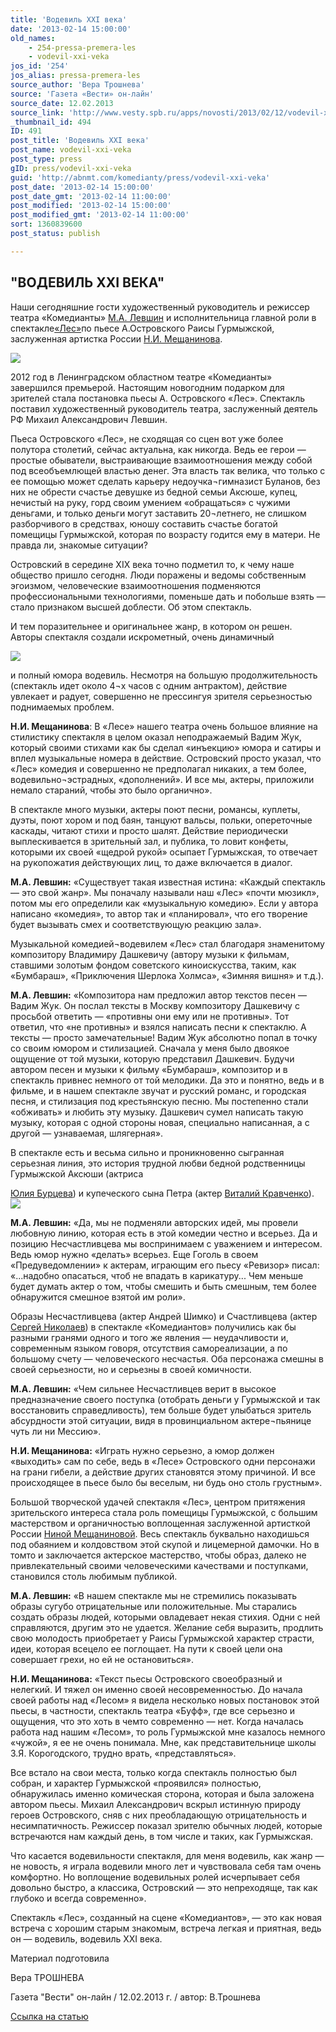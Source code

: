 ```yaml
---
title: 'Водевиль XXI века'
date: '2013-02-14 15:00:00'
old_names:
    - 254-pressa-premera-les
    - vodevil-xxi-veka
jos_id: '254'
jos_alias: pressa-premera-les
source_author: 'Вера Трошнева'
source: 'Газета «Вести» он-лайн'
source_date: 12.02.2013
source_link: 'http://www.vesty.spb.ru/apps/novosti/2013/02/12/vodevil-xxi-veka/'
_thumbnail_id: 494
ID: 491
post_title: 'Водевиль XXI века'
post_name: vodevil-xxi-veka
post_type: press
gID: press/vodevil-xxi-veka
guid: 'http://abnmt.com/komedianty/press/vodevil-xxi-veka'
post_date: '2013-02-14 15:00:00'
post_date_gmt: '2013-02-14 11:00:00'
post_modified: '2013-02-14 15:00:00'
post_modified_gmt: '2013-02-14 11:00:00'
sort: 1360839600
post_status: publish

---
```


## "ВОДЕВИЛЬ XXI ВЕКА"


Наши сегодняшние гости художественный руководитель и режиссер театра «Комедианты» [М.А. Левшин][0] и исполнительница главной роли в спектакле[«Лес»][1]по пьесе А.Островского Раисы Гурмыжской, заслуженная артистка России [Н.И. Мещанинова][2].


![](image-01.jpg)


2012 год в Ленинградском областном театре «Комедианты» завершился премьерой. Настоящим новогодним подарком для зрителей стала постановка пьесы А. Островского «Лес». Спектакль поставил художественный руководитель театра, заслуженный деятель РФ Михаил Александрович Левшин.


Пьеса Островского «Лес», не сходящая со сцен вот уже более полутора столетий, сейчас актуальна, как никогда. Ведь ее герои — простые обыватели, выстраивающие взаимоотношения между собой под всеобъемлющей властью денег. Эта власть так велика, что только с ее помощью может сделать карьеру недоучка¬гимназист Буланов, без них не обрести счастье девушке из бедной семьи Аксюше, купец, нечистый на руку, горд своим умением «обращаться» с чужими деньгами, и только деньги могут заставить 20¬летнего, не слишком разборчивого в средствах, юношу составить счастье богатой помещицы Гурмыжской, которая по возрасту годится ему в матери. Не правда ли, знакомые ситуации?


Островский в середине XIX века точно подметил то, к чему наше общество пришло сегодня. Люди поражены и ведомы собственным эгоизмом, человеческие взаимоотношения подменяются профессиональными технологиями, поменьше дать и побольше взять — стало признаком высшей доблести. Об этом спектакль.


И тем поразительнее и оригинальнее жанр, в котором он решен. Авторы спектакля создали искрометный, очень динамичный


[
![](image-02.jpg)
][2]


и полный юмора водевиль. Несмотря на большую продолжительность (спектакль идет около 4¬х часов с одним антрактом), действие увлекает и радует, совершенно не прессингуя зрителя серьезностью поднимаемых проблем.


**Н.И. Мещанинова**: В «Лесе» нашего театра очень большое влияние на стилистику спектакля в целом оказал неподражаемый Вадим Жук, который своими стихами как бы сделал «инъекцию» юмора и сатиры и вплел музыкальные номера в действие. Островский просто указал, что «Лес» комедия и совершенно не предполагал никаких, а тем более, водевильно¬эстрадных, «дополнений». И все мы, актеры, приложили немало стараний, чтобы это было органично».


В спектакле много музыки, актеры поют песни, романсы, куплеты, дуэты, поют хором и под баян, танцуют вальсы, польки, опереточные каскады, читают стихи и просто шалят. Действие периодически выплескивается в зрительный зал, и публика, то ловит конфеты, которыми их своей «щедрой рукой» осыпает Гурмыжская, то отвечает на рукопожатия действующих лиц, то даже включается в диалог.


**М.А. Левшин:** «Существует такая известная истина: «Каждый спектакль — это свой жанр». Мы поначалу называли наш «Лес» «почти мюзикл», потом мы его определили как «музыкальную комедию». Если у автора написано «комедия», то автор так и «планировал», что его творение будет вызывать смех и соответствующую реакцию зала».


Музыкальной комедией¬водевилем «Лес» стал благодаря знаменитому композитору Владимиру Дашкевичу (автору музыки к фильмам, ставшими золотым фондом советского киноискусства, таким, как «Бумбараш», «Приключения Шерлока Холмса», «Зимняя вишня» и т.д.).


**М.А. Левшин:** «Композитора нам предложил автор текстов песен — Вадим Жук. Он послал тексты в Москву композитору Дашкевичу с просьбой ответить — «противны они ему или не противны». Тот ответил, что «не противны» и взялся написать песни к спектаклю. А тексты — просто замечательные! Вадим Жук абсолютно попал в точку со своим юмором и стилизацией. Сначала у меня было двоякое ощущение от той музыки, которую представил Дашкевич. Будучи автором песен и музыки к фильму «Бумбараш», композитор и в спектакль привнес немного от той мелодики. Да это и понятно, ведь и в фильме, и в нашем спектакле звучат и русский романс, и городская песня, и стилизация под крестьянскую песню. Мы постепенно стали «обживать» и любить эту музыку. Дашкевич сумел написать такую музыку, которая с одной стороны новая, специально написанная, а с другой — узнаваемая, шлягерная».


В спектакле есть и весьма сильно и проникновенно сыгранная серьезная линия, это история трудной любви бедной родственницы Гурмыжской Аксюши (актриса


[Юлия Бурцева][3]) и купеческого сына Петра (актер [Виталий Кравченко][4]). [
![](image-03.jpg)
][0]


**М.А. Левшин:** «Да, мы не подменяли авторских идей, мы провели любовную линию, которая есть в этой комедии честно и всерьез. Да и позицию Несчастливцева мы воспринимаем с уважением и интересом. Ведь юмор нужно «делать» всерьез. Еще Гоголь в своем «Предуведомлении» к актерам, играющим его пьесу «Ревизор» писал: «...надобно опасаться, чтоб не впадать в карикатуру... Чем меньше будет думать актер о том, чтобы смешить и быть смешным, тем более обнаружится смешное взятой им роли».


Образы Несчастливцева (актер Андрей Шимко) и Счастливцева (актер [Сергей Николаев][5]) в спектакле «Комедиантов» получились как бы разными гранями одного и того же явления — неудачливости и, современным языком говоря, отсутствия самореализации, а по большому счету — человеческого несчастья. Оба персонажа смешны в своей серьезности, но и серьезны в своей комичности.


**М.А. Левшин:** «Чем сильнее Несчастливцев верит в высокое предназначение своего поступка (отобрать деньги у Гурмыжской и так восстановить справедливость), тем больше будет улыбаться зритель абсурдности этой ситуации, видя в провинциальном актере¬пьянице чуть ли ни Мессию».


**Н.И. Мещанинова:** «Играть нужно серьезно, а юмор должен «выходить» сам по себе, ведь в «Лесе» Островского одни персонажи на грани гибели, а действие других становятся этому причиной. И все происходящее в пьесе было бы веселым, ни будь оно столь грустным».


Большой творческой удачей спектакля «Лес», центром притяжения зрительского интереса стала роль помещицы Гурмыжской, с большим мастерством и органичностью воплощенная заслуженной артисткой России [Ниной Мещаниновой][2]. Весь спектакль буквально находишься под обаянием и колдовством этой скупой и лицемерной дамочки. Но в том­то и заключается актерское мастерство, чтобы образ, далеко не привлекательный своими человеческими качествами и поступками, становился столь любимым публикой.


**М.А. Левшин:** «В нашем спектакле мы не стремились показывать образы сугубо отрицательные или положительные. Мы старались создать образы людей, которыми овладевает некая стихия. Одни с ней справляются, другим это не удается. Желание себя выразить, продлить свою молодость приобретает у Раисы Гурмыжской характер страсти, идеи, которая всецело ее поглощает. На пути к своей цели она совершает грехи, но ей не остановиться».


**Н.И. Мещанинова:** «Текст пьесы Островского своеобразный и нелегкий. И тяжел он именно своей несовременностью. До начала своей работы над «Лесом» я видела несколько новых постановок этой пьесы, в частности, спектакль театра «Буфф», где все серьезно и ощущения, что это хоть в чем­то современно — нет. Когда началась работа над нашим «Лесом», то роль Гурмыжской мне казалось немного «чужой», я ее не очень понимала. Мне, как представительнице школы З.Я. Корогодского, трудно врать, «представляться».


Все встало на свои места, только когда спектакль полностью был собран, и характер Гурмыжской «проявился» полностью, обнаружилась именно комическая сторона, которая и была заложена автором пьесы. Михаил Александрович вскрыл истинную природу героев Островского, сняв с них преобладающую отрицательность и несимпатичность. Режиссер показал зрителю обычных людей, которые встречаются нам каждый день, в том числе и таких, как Гурмыжская.


Что касается водевильности спектакля, для меня водевиль, как жанр — не новость, я играла водевили много лет и чувствовала себя там очень комфортно. Но воплощение водевильных ролей исчерпывает себя довольно быстро, а классика, Островский — это непреходяще, так как глубоко и всегда современно».


Спектакль «Лес», созданный на сцене «Комедиантов», — это как новая встреча с хорошим старым знакомым, встреча легкая и приятная, ведь он — водевиль, водевиль XXI века.


Материал подготовила


Вера ТРОШНЕВА


Газета "Вести" он-лайн / 12.02.2013 г. / автор: В.Трошнева


[Ссылка на статью][6]

[0]: ../../person/mikhail-levshin "Михаил Левшин"
[1]: ../../performance/les "Лес"
[2]: ../../person/nina-meschaninova "Нина Мещанинова"
[3]: ../../person/yuliya-burtseva "Юлия Бурцева"
[4]: ../../person/vitalii-kravchenko "Виталий Кравченко"
[5]: ../../person/sergei-nikolaev "Сергей Николаев"
[6]: http://www.vesty.spb.ru/apps/novosti/2013/02/12/vodevil-xxi-veka/